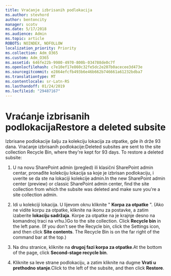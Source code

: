 ```yaml
---
title: Vraćanje izbrisanih podlokacija
ms.author: stevhord
author: bentoncity
manager: scotv
ms.date: 5/17/2018
ms.audience: Admin
ms.topic: article
ROBOTS: NOINDEX, NOFOLLOW
localization_priority: Priority
ms.collection: Adm_O365
ms.custom: Adm_O365
ms.assetid: 646fe22b-9980-4970-800b-034788de0c7f
ms.openlocfilehash: c7e10ef17e860c32fe5dc2e207b0acecee3d473e
ms.sourcegitcommit: e2864efcfb493b6e46b662b746661a61232bdba7
ms.translationtype: MT
ms.contentlocale: sr-Latn-RS
ms.lasthandoff: 01/24/2019
ms.locfileid: "29487167"
---
```

# <a name="restore-a-deleted-subsite"></a><span data-ttu-id="c91d6-102">Vraćanje izbrisanih podlokacija</span><span class="sxs-lookup"><span data-stu-id="c91d6-102">Restore a deleted subsite</span></span>

<span data-ttu-id="c91d6-p101">Izbrisane podlokacije šalju za kolekciju lokacija za otpatke, gde ih drže 93 dana. Vraćanje izbrisanih podlokacije:</span><span class="sxs-lookup"><span data-stu-id="c91d6-p101">Deleted subsites are sent to the site collection Recycle Bin, where they're kept for 93 days. To restore a deleted subsite:</span></span>
  
1. <span data-ttu-id="c91d6-105">U na novu SharePoint admin (pregled) ili klasični SharePoint admin centar, pronađite kolekciju lokacija sa koje je izbrisan podlokaciju, i uverite se da ste na lokaciji kolekcije admin.</span><span class="sxs-lookup"><span data-stu-id="c91d6-105">In the new SharePoint admin center (preview) or classic SharePoint admin center, find the site collection from which the subsite was deleted and make sure you're a site collection admin.</span></span> 
    
2. <span data-ttu-id="c91d6-p102">Idi u kolekciji lokacija. U lijevom oknu kliknite " **Korpa za otpatke** ". (Ako ne vidite korpu za otpatke, kliknite na ikonu za postavke, a zatim izaberite **lokaciju sadržaja**. Korpe za otpatke na je krajnje desno na komandnoj traci na vrhu.)</span><span class="sxs-lookup"><span data-stu-id="c91d6-p102">Go to the site collection. Click **Recycle bin** in the left pane. (If you don't see the Recycle bin, click the Settings icon, and then click **Site contents**. The Recycle Bin is on the far right of the command bar at the top.)</span></span>
    
3. <span data-ttu-id="c91d6-110">Na dnu stranice, kliknite na **drugoj fazi korpa za otpatke**.</span><span class="sxs-lookup"><span data-stu-id="c91d6-110">At the bottom of the page, click **Second-stage recycle bin**.</span></span>
    
4. <span data-ttu-id="c91d6-111">Kliknite sa leve strane podlokaciju, a zatim kliknite na dugme **Vrati u prethodno stanje**.</span><span class="sxs-lookup"><span data-stu-id="c91d6-111">Click to the left of the subsite, and then click **Restore**.</span></span>
    

